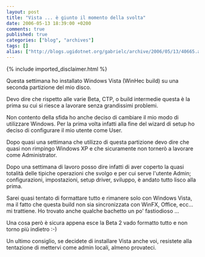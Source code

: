 ```yaml
---
layout: post
title: "Vista ... è giunto il momento della svolta"
date: 2006-05-13 18:39:00 +0200
comments: true
published: true
categories: ["blog", "archives"]
tags: []
alias: ["http://blogs.ugidotnet.org/gabrielc/archive/2006/05/13/40665.aspx"]
---
```

<!-- more -->
{% include imported_disclaimer.html %}
<P>Questa settimana ho installato Windows Vista (WinHec build) su una seconda partizione del mio disco.</P>
<P>Devo dire che rispetto alle varie Beta, CTP, o build intermedie questa &#232; la prima su cui si riesce a lavorare senza grandissimi problemi.</P>
<P>Non contento della sfida ho anche deciso di cambiare il mio modo di utilizzare Windows. Per la prima volta infatti alla fine del wizard di setup ho deciso di configurare il mio utente come User.</P>
<P>Dopo quasi una settimana che utilizzo di&nbsp;questa partizione devo dire che quasi non rimpingo Windows XP e che sicuramente non torner&#242; a lavorare come Administrator. </P>
<P>Dopo una settimana di lavoro posso dire infatti&nbsp;di aver coperto la quasi totalit&#224; delle tipiche operazioni che svolgo e per cui serve l'utente Admin; configurazioni, impostazioni, setup driver, sviluppo, &#232; andato tutto lisco alla prima.<BR></P>
<P>Sarei quasi tentato di formattare tutto e rimanere solo con Windows&nbsp;Vista, ma il fatto che questa build non sia sincronizzata con WinFX, Office, ecc... mi trattiene. Ho trovato anche qualche bachetto un po' fastiodioso ... </P>
<P>Una cosa per&#242; &#232; sicura appena esce la Beta 2 vado formatto tutto e non torno pi&#249; indietro :-)</P>
<P>Un ultimo consiglio, se decidete di installare Vista anche voi, resistete alla tentazione di mettervi come admin locali, almeno provateci.</P>

